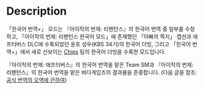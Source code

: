 # Description
「한국어 번역+」 모드는 『아이작의 번제: 리펜턴스』의 한국어 번역 중 일부를 수정하고, 「아이작의 번제: 리펜턴스 한국어 모드」에 존재했던 「아빠의 쪽지」 캡션과 애프터버스 DLC에 수록되었던 윤호 성우(KBS 34기)의 한국어 더빙, 그리고 「한국어 번역+」에서 새로 선보이는 [Chips](https://www.youtube.com/@%EC%B9%A9%EC%8A%A4) 팀의 한국어 더빙을 수록한 모드입니다.

『아이작의 번제: 애프터버스』의 한국어 번역을 맡은 Team SM과 『아이작의 번제: 리펜턴스』의 한국어 번역을 맡은 바다게임즈의 결과물을 존중합니다. (다음 글을 참조: [공식 번역의 오역에 관하여](https://gall.dcinside.com/m/indiegame/79453))